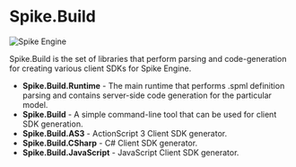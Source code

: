 Spike.Build
===========

![Spike Engine](https://s3.amazonaws.com/cdn.misakai.com/www-spike/logo.png)

Spike.Build is the set of libraries that perform parsing and code-generation for creating various client SDKs for Spike Engine.


* **Spike.Build.Runtime** - The main runtime that performs .spml definition parsing and contains server-side code generation for the particular model.
* **Spike.Build** - A simple command-line tool that can be used for client SDK generation.
* **Spike.Build.AS3** - ActionScript 3 Client SDK generator.
* **Spike.Build.CSharp** - C# Client SDK generator.
* **Spike.Build.JavaScript** - JavaScript Client SDK generator.
